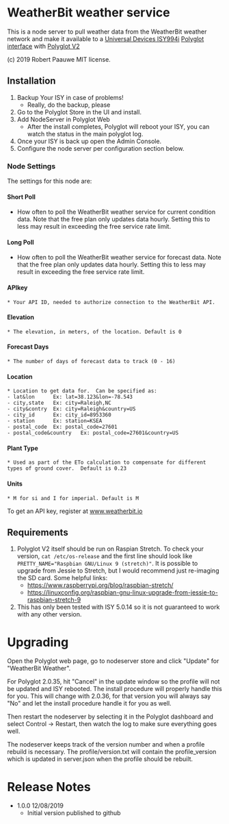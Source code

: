 
# WeatherBit weather service

This is a node server to pull weather data from the WeatherBit weather network and make it available to a [Universal Devices ISY994i](https://www.universal-devices.com/residential/ISY) [Polyglot interface](http://www.universal-devices.com/developers/polyglot/docs/) with  [Polyglot V2](https://github.com/Einstein42/udi-polyglotv2)

(c) 2019 Robert Paauwe
MIT license.


## Installation

1. Backup Your ISY in case of problems!
   * Really, do the backup, please
2. Go to the Polyglot Store in the UI and install.
3. Add NodeServer in Polyglot Web
   * After the install completes, Polyglot will reboot your ISY, you can watch the status in the main polyglot log.
4. Once your ISY is back up open the Admin Console.
5. Configure the node server per configuration section below.

### Node Settings
The settings for this node are:

#### Short Poll
   * How often to poll the WeatherBit weather service for current condition data. Note that the free plan only updates data hourly. Setting this to less may result in exceeding the free service rate limit.
#### Long Poll
   * How often to poll the WeatherBit weather service for forecast data. Note that the free plan only updates data hourly. Setting this to less may result in exceeding the free service rate limit.

#### APIkey
	* Your API ID, needed to authorize connection to the WeatherBit API.
#### Elevation 
	* The elevation, in meters, of the location. Default is 0
#### Forecast Days
	* The number of days of forecast data to track (0 - 16)
#### Location 
	* Location to get data for.  Can be specified as:
    - lat&lon      Ex: lat=38.123&lon=-78.543
	- city,state   Ex: city=Raleigh,NC
	- city&contry  Ex: city=Raleigh&country=US
	- city_id      Ex: city_id=8953360
	- station      Ex: station=KSEA
	- postal_code  Ex: postal_code=27601
	- postal_code&country   Ex: postal_code=27601&country=US
#### Plant Type
	* Used as part of the ETo calculation to compensate for different types of ground cover.  Default is 0.23
#### Units    
	* M for si and I for imperial. Default is M

To get an API key, register at www.weatherbit.io



## Requirements

1. Polyglot V2 itself should be run on Raspian Stretch.
  To check your version, ```cat /etc/os-release``` and the first line should look like
  ```PRETTY_NAME="Raspbian GNU/Linux 9 (stretch)"```. It is possible to upgrade from Jessie to
  Stretch, but I would recommend just re-imaging the SD card.  Some helpful links:
   * https://www.raspberrypi.org/blog/raspbian-stretch/
   * https://linuxconfig.org/raspbian-gnu-linux-upgrade-from-jessie-to-raspbian-stretch-9
2. This has only been tested with ISY 5.0.14 so it is not guaranteed to work with any other version.

# Upgrading

Open the Polyglot web page, go to nodeserver store and click "Update" for "WeatherBit Weather".

For Polyglot 2.0.35, hit "Cancel" in the update window so the profile will not be updated and ISY rebooted.  The install procedure will properly handle this for you.  This will change with 2.0.36, for that version you will always say "No" and let the install procedure handle it for you as well.

Then restart the nodeserver by selecting it in the Polyglot dashboard and select Control -> Restart, then watch the log to make sure everything goes well.

The nodeserver keeps track of the version number and when a profile rebuild is necessary.  The profile/version.txt will contain the profile_version which is updated in server.json when the profile should be rebuilt.

# Release Notes

- 1.0.0 12/08/2019
   - Initial version published to github 
